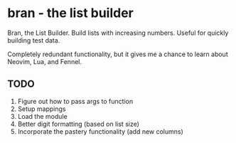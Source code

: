 # bran - the list builder

Bran, the List Builder. Build lists with increasing numbers. Useful for quickly 
building test data. 

Completely redundant functionality, but it gives me a chance to learn about Neovim, Lua, and Fennel.

## TODO

 1. Figure out how to pass args to function 
 2. Setup mappings 
 3. Load the module
 4. Better digit formatting (based on list size)
 5. Incorporate the pastery functionality (add new columns)


